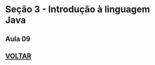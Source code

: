 # Seção 3 - Introdução à linguagem Java

## Aula 09


## [VOLTAR](https://github.com/lex4brao/01.CURSOS.E.ESTUDOS/blob/main/02.JAVA.PROGRAMACAO.ORIENTADA.A.OBJETOS.-.NELIO.ALVES/README.md)